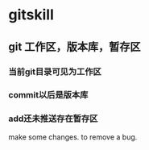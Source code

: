# gitskill

## git 工作区，版本库，暂存区
### 当前git目录可见为工作区
### commit以后是版本库
### add还未推送存在暂存区

make some changes.
to remove a bug.
